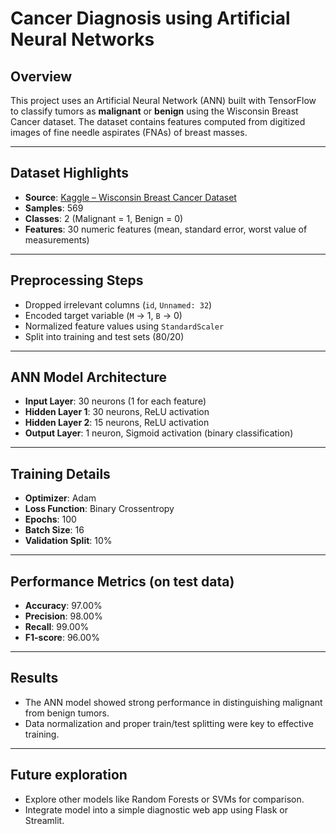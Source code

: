 # Cancer Diagnosis using Artificial Neural Networks

## Overview
This project uses an Artificial Neural Network (ANN) built with TensorFlow to classify tumors as **malignant** or **benign** using the Wisconsin Breast Cancer dataset. The dataset contains features computed from digitized images of fine needle aspirates (FNAs) of breast masses.

---

## Dataset Highlights
- **Source**: [Kaggle – Wisconsin Breast Cancer Dataset](https://www.kaggle.com/uciml/breast-cancer-wisconsin-data)
- **Samples**: 569
- **Classes**: 2 (Malignant = 1, Benign = 0)
- **Features**: 30 numeric features (mean, standard error, worst value of measurements)

---

## Preprocessing Steps
- Dropped irrelevant columns (`id`, `Unnamed: 32`)
- Encoded target variable (`M` → 1, `B` → 0)
- Normalized feature values using `StandardScaler`
- Split into training and test sets (80/20)

---

## ANN Model Architecture
- **Input Layer**: 30 neurons (1 for each feature)
- **Hidden Layer 1**: 30 neurons, ReLU activation
- **Hidden Layer 2**: 15 neurons, ReLU activation
- **Output Layer**: 1 neuron, Sigmoid activation (binary classification)

---

## Training Details
- **Optimizer**: Adam
- **Loss Function**: Binary Crossentropy
- **Epochs**: 100
- **Batch Size**: 16
- **Validation Split**: 10%

---

## Performance Metrics (on test data)

- **Accuracy**: 97.00%
- **Precision**: 98.00%
- **Recall**: 99.00%
- **F1-score**: 96.00%

---

## Results
- The ANN model showed strong performance in distinguishing malignant from benign tumors.
- Data normalization and proper train/test splitting were key to effective training.

---

## Future exploration
- Explore other models like Random Forests or SVMs for comparison.
- Integrate model into a simple diagnostic web app using Flask or Streamlit.

